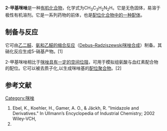 **2-甲基咪唑**是一种[有机化合物](../Page/有机化合物.md "wikilink")，化学式为CH<sub>3</sub>C<sub>3</sub>H<sub>2</sub>N<sub>2</sub>H。它是无色固体，易溶于极性有机溶剂。它是一系列药物的前体，也是[配位化合物中的一种配体](https://zh.wikipedia.org/wiki/配位化合物 "wikilink")。

## 制备与反应

它可由[乙二醛](../Page/乙二醛.md "wikilink")、[氨和](../Page/氨.md "wikilink")[乙醛的缩合反应](../Page/乙醛.md "wikilink")（[Debus–Radziszewski咪唑合成](../Page/Debus–Radziszewski咪唑合成.md "wikilink")）制备。其硝化反应生成5-硝基产物。\[1\]

2-甲基咪唑相比于[咪唑具有一定的空间位阻](../Page/咪唑.md "wikilink")，可用于模拟组氨酸与血红素配合物的配位。它可以被去质子化,以生成咪唑基的[配位聚合物](../Page/配位聚合物.md "wikilink")。\[2\]

## 参考文献

<references />

[Category:咪唑](https://zh.wikipedia.org/wiki/Category:咪唑 "wikilink")

1.  Ebel, K., Koehler, H., Gamer, A. O., & Jäckh, R. "Imidazole and
    Derivatives." In Ullmann’s Encyclopedia of Industrial Chemistry;
    2002 Wiley-VCH,
2.